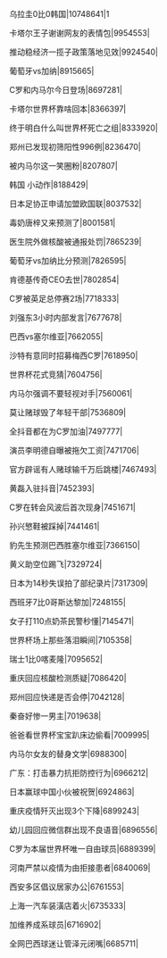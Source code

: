 乌拉圭0比0韩国|10748641|1

卡塔尔王子谢谢网友的表情包|9954553|

推动稳经济一揽子政策落地见效|9924540|

葡萄牙vs加纳|8915665|

C罗和内马尔今日登场|8697281|

卡塔尔世界杯靠啥回本|8366397|

终于明白什么叫世界杯死亡之组|8333920|

郑州已发现初筛阳性996例|8236470|

被内马尔这一笑圈粉|8207807|

韩国 小动作|8188429|

日本足协正申请加盟欧国联|8037532|

毒奶唐梓又来预测了|8001581|

医生院外做核酸被通报处罚|7865239|

葡萄牙vs加纳比分预测|7826595|

肯德基传奇CEO去世|7802854|

C罗被英足总停赛2场|7718333|

刘强东3小时内部发言|7677678|

巴西vs塞尔维亚|7662055|

沙特有意同时招募梅西C罗|7618950|

世界杯花式竞猜|7604756|

内马尔强调不要轻视对手|7560061|

莫让赌球毁了年轻干部|7536809|

全抖音都在为C罗加油|7497777|

演员李明德自曝被拖欠工资|7471706|

官方辟谣有人赌球输千万后跳楼|7467493|

黄磊入驻抖音|7452393|

C罗在转会风波后首次现身|7451671|

孙兴慜鞋被踩掉|7441461|

豹先生预测巴西胜塞尔维亚|7366150|

黄义助空位踢飞|7329724|

日本为14秒失误拍了部纪录片|7317309|

西班牙7比0哥斯达黎加|7248155|

女子打110点奶茶民警秒懂|7145471|

世界杯场上那些落泪瞬间|7105358|

瑞士1比0喀麦隆|7095652|

重庆回应核酸检测质疑|7086420|

郑州回应快递是否会停|7042128|

秦奋好惨一男主|7019638|

爸爸看世界杯宝宝趴床边偷看|7009995|

内马尔女友的替身文学|6988300|

广东：打击暴力抗拒防控行为|6966212|

日本赢球中国小伙被祝贺|6924863|

重庆疫情歼灭出现3个下降|6899243|

幼儿园回应微信群出现不良语音|6896556|

C罗为本届世界杯唯一自由球员|6889399|

河南严禁以疫情为由拒接患者|6840069|

西安多区倡议居家办公|6761553|

上海一汽车装潢店着火|6735333|

加维养成系球员|6716902|

全网巴西球迷让管泽元闭嘴|6685711|

